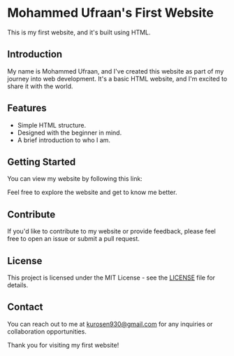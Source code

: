 # Mohammed Ufraan's First Website

This is my first website, and it's built using HTML.

## Introduction

My name is Mohammed Ufraan, and I've created this website as part of my journey into web development. It's a basic HTML website, and I'm excited to share it with the world.

## Features

- Simple HTML structure.
- Designed with the beginner in mind.
- A brief introduction to who I am.

## Getting Started

You can view my website by following this link: 

Feel free to explore the website and get to know me better.

## Contribute

If you'd like to contribute to my website or provide feedback, please feel free to open an issue or submit a pull request.

## License

This project is licensed under the MIT License - see the [LICENSE](LICENSE) file for details.

## Contact

You can reach out to me at [kurosen930@gmail.com](mailto:kurosen930@gmail.com) for any inquiries or collaboration opportunities.

Thank you for visiting my first website!

